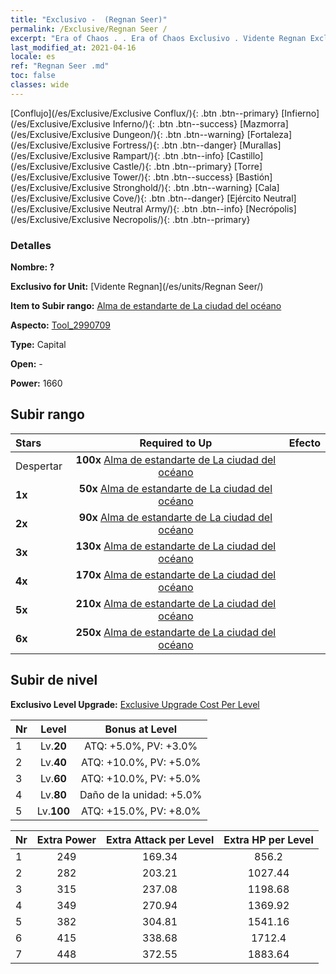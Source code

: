 ```yaml
---
title: "Exclusivo -  (Regnan Seer)"
permalink: /Exclusive/Regnan Seer /
excerpt: "Era of Chaos . . Era of Chaos Exclusivo . Vidente Regnan Exclusivo."
last_modified_at: 2021-04-16
locale: es
ref: "Regnan Seer .md"
toc: false
classes: wide
---
```

 [Conflujo](/es/Exclusive/Exclusive Conflux/){: .btn .btn--primary} [Infierno](/es/Exclusive/Exclusive Inferno/){: .btn .btn--success} [Mazmorra](/es/Exclusive/Exclusive Dungeon/){: .btn .btn--warning} [Fortaleza](/es/Exclusive/Exclusive Fortress/){: .btn .btn--danger} [Murallas](/es/Exclusive/Exclusive Rampart/){: .btn .btn--info} [Castillo](/es/Exclusive/Exclusive Castle/){: .btn .btn--primary} [Torre](/es/Exclusive/Exclusive Tower/){: .btn .btn--success} [Bastión](/es/Exclusive/Exclusive Stronghold/){: .btn .btn--warning} [Cala](/es/Exclusive/Exclusive Cove/){: .btn .btn--danger} [Ejército Neutral](/es/Exclusive/Exclusive Neutral Army/){: .btn .btn--info} [Necrópolis](/es/Exclusive/Exclusive Necropolis/){: .btn .btn--primary} 

### Detalles
 **Nombre: ?** 

 **Exclusivo for Unit:** [Vidente Regnan](/es/units/Regnan Seer/) 

 **Item to Subir rango:** [Alma de estandarte de La ciudad del océano](/es/Items/con_1006/)

 **Aspecto:** [Tool_2990709](/es/Items/con_674/)

 **Type:** Capital

 **Open:** -

 **Power:** 1660

## Subir rango

  |     Stars    |  Required to Up | Efecto |
  |:-------------|:---------------:|:---------------:|
  |  Despertar  | **100x** [Alma de estandarte de La ciudad del océano](/es/Items/con_1006/) |  |
  | **1x** <i class="fas fa-star"/> | **50x** [Alma de estandarte de La ciudad del océano](/es/Items/con_1006/) |  |
  | **2x** <i class="fas fa-star"/> | **90x** [Alma de estandarte de La ciudad del océano](/es/Items/con_1006/) |  |
  | **3x** <i class="fas fa-star"/> | **130x** [Alma de estandarte de La ciudad del océano](/es/Items/con_1006/) |  |
  | **4x** <i class="fas fa-star"/> | **170x** [Alma de estandarte de La ciudad del océano](/es/Items/con_1006/) |  |
  | **5x** <i class="fas fa-star"/> | **210x** [Alma de estandarte de La ciudad del océano](/es/Items/con_1006/) |  |
  | **6x** <i class="fas fa-star"/> | **250x** [Alma de estandarte de La ciudad del océano](/es/Items/con_1006/) |  |


## Subir de nivel
 **Exclusivo Level Upgrade:** [Exclusive Upgrade Cost Per Level](/Exclusive/ExclusiveUpgradeCostPerLevel/)

  |  Nr  |   Level  | Bonus at Level |
  |:-----|:--------:|:--------------:|
  | 1 | Lv.**20** | ATQ: +5.0%, PV: +3.0% |
  | 2 | Lv.**40** | ATQ: +10.0%, PV: +5.0% |
  | 3 | Lv.**60** | ATQ: +10.0%, PV: +5.0% |
  | 4 | Lv.**80** | Daño de la unidad: +5.0% |
  | 5 | Lv.**100** | ATQ: +15.0%, PV: +8.0% |


  |  Nr  |  Extra Power | Extra Attack per Level | Extra HP per Level |
  |:-----|:--------:|:--------:|:--------:|
  | 1 | 249 | 169.34 | 856.2 |
  | 2 | 282 | 203.21 | 1027.44 |
  | 3 | 315 | 237.08 | 1198.68 |
  | 4 | 349 | 270.94 | 1369.92 |
  | 5 | 382 | 304.81 | 1541.16 |
  | 6 | 415 | 338.68 | 1712.4 |
  | 7 | 448 | 372.55 | 1883.64 |


